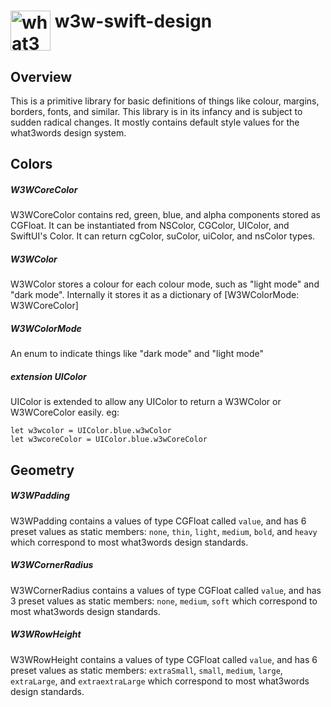 # <img valign='top' src="https://what3words.com/assets/images/w3w_square_red.png" width="64" height="64" alt="what3words">&nbsp;w3w-swift-design

Overview
--------

This is a primitive library for basic definitions of things like colour, margins, borders, fonts, and similar.  This library is in its infancy and is subject to sudden radical changes.  It mostly contains default style values for the what3words design system.

## Colors

##### W3WCoreColor

W3WCoreColor contains red, green, blue, and alpha components stored as CGFloat.  It can be instantiated from NSColor, CGColor, UIColor, and SwiftUI's Color.  It can return cgColor, suColor, uiColor, and nsColor types.

##### W3WColor

W3WColor stores a colour for each colour mode, such as "light mode" and "dark mode".  Internally it stores it as a dictionary of [W3WColorMode: W3WCoreColor]

##### W3WColorMode

An enum to indicate things like "dark mode" and "light mode"

##### extension UIColor

UIColor is extended to allow any UIColor to return a W3WColor or W3WCoreColor easily.  eg:

```
let w3wcolor = UIColor.blue.w3wColor
let w3wcoreColor = UIColor.blue.w3wCoreColor
```

## Geometry

##### W3WPadding

W3WPadding contains a values of type CGFloat called `value`, and has 6 preset values as static members: `none`, `thin`, `light`, `medium`, `bold`, and `heavy` which correspond to most what3words design standards.

##### W3WCornerRadius

W3WCornerRadius contains a values of type CGFloat called `value`, and has 3 preset values as static members: `none`, `medium`, `soft` which correspond to most what3words design standards.

##### W3WRowHeight

W3WRowHeight contains a values of type CGFloat called `value`, and has 6 preset values as static members: `extraSmall`, `small`, `medium`, `large`, `extraLarge`, and `extraextraLarge` which correspond to most what3words design standards.





